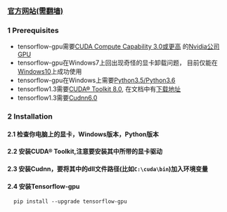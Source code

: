 ### [官方网站(需翻墙)](https://www.tensorflow.org/)

### 1 Prerequisites
* tensorflow-gpu需要[CUDA Compute Capability 3.0或更高](https://developer.nvidia.com/cuda-gpus)
的[Nvidia公司GPU](https://www.jd.com/)
* tensorflow-gpu在Windows7上回出现奇怪的显卡卸载问题，
目前仅能在[Windows10](https://www.microsoft.com/zh-cn/software-download/windows10)上成功使用
* tensorflow-gpu在Windows上需要[Python3.5/Python3.6](https://www.python.org/downloads/)
* tensorflow1.3需要[CUDA® Toolkit 8.0](http://docs.nvidia.com/cuda/cuda-installation-guide-microsoft-windows/),
在文档中有[下载地址](https://developer.nvidia.com/cuda-downloads)
* tensorflow1.3需要[Cudnn6.0](https://developer.nvidia.com/cudnn)

### 2 Installation
#### 2.1 检查你电脑上的显卡，Windows版本，Python版本
#### 2.2 安装CUDA® Toolkit,注意要安装其中所带的显卡驱动
#### 2.3 安装Cudnn，要将其中的dll文件路径(比如```C:\cuda\bin```)加入环境变量
#### 2.4 安装Tensorflow-gpu

      pip install --upgrade tensorflow-gpu